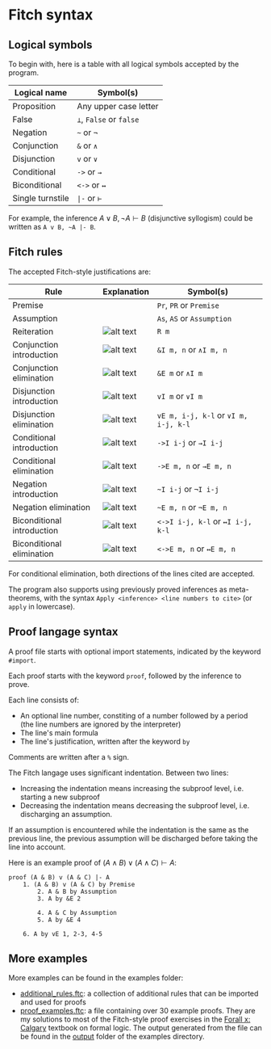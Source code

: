 # Fitch syntax

## Logical symbols

To begin with, here is a table with all logical symbols accepted by the program.

|  Logical name  |       Symbol(s)        |
|----------------|------------------------|
|  Proposition   | Any upper case letter  |
|     False      | `⊥`, `False` or `false`|
|   Negation     |      `~` or `¬`        |
|  Conjunction   |      `&` or `∧`        |
|  Disjunction   |      `v` or `∨`        |
|  Conditional   |      `->` or `→`       |
| Biconditional  |     `<->` or `↔`       |
|Single turnstile|     `\|-` or `⊢`       |

For example, the inference $A \lor B, \lnot A \vdash B$ (disjunctive syllogism) could be written as `A v B, ~A |- B`.

## Fitch rules

The accepted Fitch-style justifications are:

|          Rule            |                        Explanation                           |       Symbol(s)       |
|--------------------------|--------------------------------------------------------------|-----------------------|
|         Premise          |                                                              |`Pr`, `PR` or `Premise`|
|        Assumption        |                                                              |`As`, `AS` or `Assumption`|
|       Reiteration        | ![alt text](https://proofs.openlogicproject.org/rules/r.svg) |           `R m`       |
| Conjunction introduction | ![alt text](https://proofs.openlogicproject.org/rules/ai.svg)| `&I m, n` or `∧I m, n`|
|  Conjunction elimination | ![alt text](https://proofs.openlogicproject.org/rules/ae.svg)|    `&E m` or `∧I m`   |
| Disjunction introduction | ![alt text](https://proofs.openlogicproject.org/rules/oi.svg)|    `vI m` or `∨I m`   |
|  Disjunction elimination | ![alt text](https://proofs.openlogicproject.org/rules/oe.svg)|`vE m, i-j, k-l` or `∨I m, i-j, k-l`|
| Conditional introduction | ![alt text](https://proofs.openlogicproject.org/rules/ci.svg)| `->I i-j` or `→I i-j` |
|  Conditional elimination | ![alt text](https://proofs.openlogicproject.org/rules/ce.svg)|`->E m, n` or `→E m, n`|
|   Negation introduction  | ![alt text](https://proofs.openlogicproject.org/rules/ni.svg)|  `~I i-j` or `¬I i-j` |
|   Negation elimination   | ![alt text](https://proofs.openlogicproject.org/rules/ne.svg)| `~E m, n` or `¬E m, n`|
|Biconditional introduction| ![alt text](https://proofs.openlogicproject.org/rules/bi.svg)|`<->I i-j, k-l` or `↔I i-j, k-l`|
|Biconditional elimination | ![alt text](https://proofs.openlogicproject.org/rules/be.svg)|`<->E m, n` or `↔E m, n`|

For conditional elimination, both directions of the lines cited are accepted.

The program also supports using previously proved inferences as meta-theorems, with the syntax `Apply <inference> <line numbers to cite>` (or `apply` in lowercase).


## Proof langage syntax

A proof file starts with optional import statements, indicated by the keyword `#import`.

Each proof starts with the keyword `proof`, followed by the inference to prove.

Each line consists of:
 - An optional line number, constiting of a number followed by a period (the line numbers are ignored by the interpreter)
 - The line's main formula
 - The line's justification, written after the keyword `by`

Comments are written after a `%` sign.

The Fitch langage uses significant indentation. Between two lines:
 - Increasing the indentation means increasing the subproof level, i.e. starting a new subproof
 - Decreasing the indentation means decreasing the subproof level, i.e. discharging an assumption.
 
If an assumption is encountered while the indentation is the same as the previous line, the previous assumption will be discharged before taking the line into account.

Here is an example proof of $(A \land B) \lor (A \land C) \vdash A$:
```
proof (A & B) v (A & C) |- A
    1. (A & B) v (A & C) by Premise
        2. A & B by Assumption
        3. A by &E 2

        4. A & C by Assumption
        5. A by &E 4

    6. A by vE 1, 2-3, 4-5
```

## More examples

More examples can be found in the examples folder:
 - [additional_rules.ftc](../examples/additional_rules.ftc): a collection of additional rules that can be imported and used for proofs
 - [proof_examples.ftc](../examples/proof_examples.ftc): a file containing over 30 example proofs. 
 They are my solutions to most of the Fitch-style proof exercises in the [Forall x: Calgary](https://forallx.openlogicproject.org/) textbook on formal logic.
 The output generated from the file can be found in the [output](../examples/output/) folder of the examples directory.